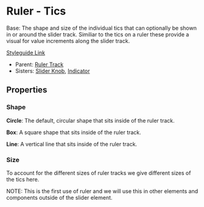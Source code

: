 # Ruler - Tics

Base: The shape and size of the individual tics that can optionally be shown in or around the slider track. Similiar to the tics on a ruler these provide a visual for value increments along the slider track.

[Styleguide Link](https://zpl.io/a7p4G4E)

- Parent: [Ruler Track](https://github.com/able-app/docs/blob/7e988f3a61132db2fd36d56763df3852f06ab3f5/controls/%CE%B5%20elements/slider/ruler.md)
- Sisters: [Slider Knob](https://github.com/able-app/docs/blob/7e988f3a61132db2fd36d56763df3852f06ab3f5/controls/%CE%B5%20elements/slider/sliderknob.md), [Indicator](https://github.com/able-app/docs/blob/7e988f3a61132db2fd36d56763df3852f06ab3f5/controls/%CE%B5%20elements/slider/sliderindicator.md)

## Properties

### Shape

**Circle**: The default, circular shape that sits inside of the ruler track.

**Box**: A square shape that sits inside of the ruler track.

**Line**: A vertical line that sits inside of the ruler track.

### Size

To account for the different sizes of ruler tracks we give different sizes of the tics here.

NOTE: This is the first use of ruler and we will use this in other elements and components outside of the slider element.